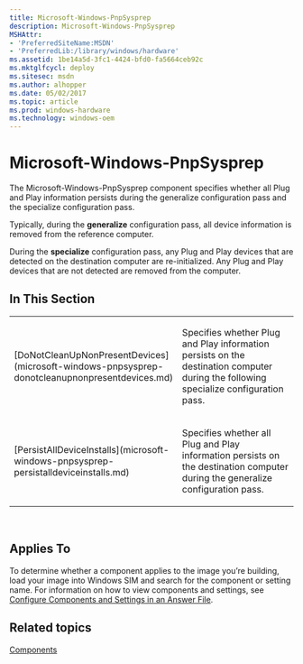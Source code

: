 ```yaml
---
title: Microsoft-Windows-PnpSysprep
description: Microsoft-Windows-PnpSysprep
MSHAttr:
- 'PreferredSiteName:MSDN'
- 'PreferredLib:/library/windows/hardware'
ms.assetid: 1be14a5d-3fc1-4424-bfd0-fa5664ceb92c
ms.mktglfcycl: deploy
ms.sitesec: msdn
ms.author: alhopper
ms.date: 05/02/2017
ms.topic: article
ms.prod: windows-hardware
ms.technology: windows-oem
---
```


# Microsoft-Windows-PnpSysprep


The Microsoft-Windows-PnpSysprep component specifies whether all Plug and Play information persists during the generalize configuration pass and the specialize configuration pass.

Typically, during the **generalize** configuration pass, all device information is removed from the reference computer.

During the **specialize** configuration pass, any Plug and Play devices that are detected on the destination computer are re-initialized. Any Plug and Play devices that are not detected are removed from the computer.

## In This Section


<table>
<colgroup>
<col width="50%" />
<col width="50%" />
</colgroup>
<tbody>
<tr class="odd">
<td><p>[DoNotCleanUpNonPresentDevices](microsoft-windows-pnpsysprep-donotcleanupnonpresentdevices.md)</p></td>
<td><p>Specifies whether Plug and Play information persists on the destination computer during the following specialize configuration pass.</p></td>
</tr>
<tr class="even">
<td><p>[PersistAllDeviceInstalls](microsoft-windows-pnpsysprep-persistalldeviceinstalls.md)</p></td>
<td><p>Specifies whether all Plug and Play information persists on the destination computer during the generalize configuration pass.</p></td>
</tr>
</tbody>
</table>

 

## Applies To


To determine whether a component applies to the image you’re building, load your image into Windows SIM and search for the component or setting name. For information on how to view components and settings, see [Configure Components and Settings in an Answer File](https://docs.microsoft.com/en-us/windows-hardware/customize/desktop/wsim/configure-components-and-settings-in-an-answer-file).

## Related topics


[Components](components-b-unattend.md)

 

 







